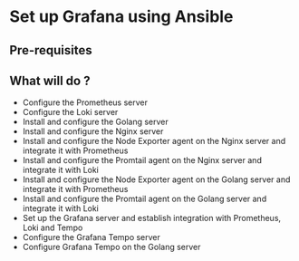 # Set up Grafana using Ansible

## Pre-requisites

## What will do ?

* Configure the Prometheus server
* Configure the Loki server
* Install and configure the Golang server
* Install and configure the Nginx server
* Install and configure the Node Exporter agent on the Nginx server and integrate it with Prometheus
* Install and configure the Promtail agent on the Nginx server and integrate it with Loki
* Install and configure the Node Exporter agent on the Golang server and integrate it with Prometheus
* Install and configure the Promtail agent on the Golang server and integrate it with Loki
* Set up the Grafana server and establish integration with Prometheus, Loki and Tempo
* Configure the Grafana Tempo server
* Configure Grafana Tempo on the Golang server
